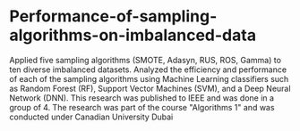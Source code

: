 # Performance-of-sampling-algorithms-on-imbalanced-data
Applied five sampling algorithms (SMOTE, Adasyn, RUS, ROS, Gamma) to ten diverse imbalanced datasets. Analyzed the efficiency and performance of each of the sampling algorithms using Machine Learning classifiers such as Random Forest (RF), Support Vector Machines (SVM), and a Deep Neural Network (DNN). 
This research was published to IEEE and was done in a group of 4. The research was part of the course "Algorithms 1" and was conducted under Canadian University Dubai
